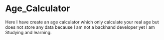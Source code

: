 # Age_Calculator
Here I have create an age calculator which only calculate your real age but does not store any data because I am not a backhand developer yet I am Studying and learning.
